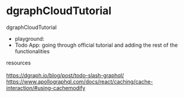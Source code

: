 # dgraphCloudTutorial
dgraphCloudTutorial

- playground: 
- Todo App: going through official tutorial and adding the rest of the functionalities

resources <br> <br>
https://dgraph.io/blog/post/todo-slash-graphql/ <br>
https://www.apollographql.com/docs/react/caching/cache-interaction/#using-cachemodify <br>
